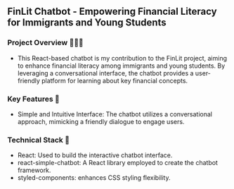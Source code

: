 ## FinLit Chatbot - Empowering Financial Literacy for Immigrants and Young Students

### Project Overview 🚀🚀🚀

- This React-based chatbot is my contribution to the FinLit project, aiming to enhance financial literacy among immigrants and young students. By leveraging a conversational interface, the chatbot provides a user-friendly platform for learning about key financial concepts.

### Key Features 🔑

- Simple and Intuitive Interface: The chatbot utilizes a conversational approach, mimicking a friendly dialogue to engage users.

### Technical Stack 🧱️

- React: Used to build the interactive chatbot interface.
- react-simple-chatbot: A React library employed to create the chatbot framework.
- styled-components: enhances CSS styling flexibility.


